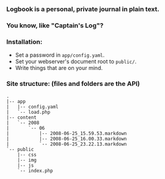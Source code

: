 ### Logbook is a personal, private journal in plain text.

### You know, like "Captain's Log"?

### Installation:

- Set a password in `app/config.yaml`.
- Set your webserver's document root to `public/`.
- Write things that are on your mind.

### Site structure: (files and folders are the API)

	.
	|-- app
	|   |-- config.yaml
	|   `-- load.php
	|-- content
	|   `-- 2008
	|       `-- 06
	|           |-- 2008-06-25_15.59.53.markdown
	|           |-- 2008-06-25_16.00.33.markdown
	|           `-- 2008-06-25_23.22.13.markdown
	`-- public
	    |-- css
	    |-- img
	    |-- js
	    `-- index.php

